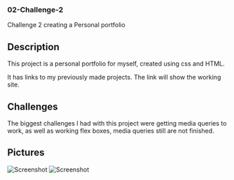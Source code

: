 ### 02-Challenge-2
Challenge 2 creating a Personal portfolio

## Description
This project is a personal portfolio for myself, created using css and HTML.

It has links to my previously made projects. The link will show the working site.


## Challenges
The biggest challenges I had with this project were getting media queries to work, as well as working flex boxes, media queries still are not finished.

## Pictures
![Screenshot](https://user-images.githubusercontent.com/87788050/137206256-618febeb-69fa-475c-adce-f63834e8c692.png)
![Screenshot]()

